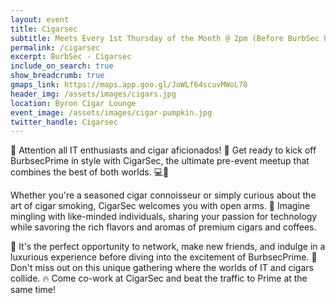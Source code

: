 ```yaml
---
layout: event
title: Cigarsec
subtitle: Meets Every 1st Thursday of the Month @ 2pm (Before BurbSec Prime)
permalink: /cigarsec
excerpt: BurbSec - Cigarsec
include_on_search: true
show_breadcrumb: true
gmaps_link: https://maps.app.goo.gl/JoWLf64scuvMWoL78
header_img: /assets/images/cigars.jpg
location: Byron Cigar Lounge
event_image: /assets/images/cigar-pumpkin.jpg
twitter_handle: Cigarsec
---
```



🚨 Attention all IT enthusiasts and cigar aficionados! 🚀 Get ready to kick off BurbsecPrime in style with CigarSec, the ultimate pre-event meetup that combines the best of both worlds. 💻🚬

Whether you're a seasoned cigar connoisseur or simply curious about the art of cigar smoking, CigarSec welcomes you with open arms. 🤝 Imagine mingling with like-minded individuals, sharing your passion for technology while savoring the rich flavors and aromas of premium cigars and coffees.

🌟 It's the perfect opportunity to network, make new friends, and indulge in a luxurious experience before diving into the excitement of BurbsecPrime. 🎉 Don't miss out on this unique gathering where the worlds of IT and cigars collide. 🔥 Come co-work at CigarSec and beat the traffic to Prime at the same time!
